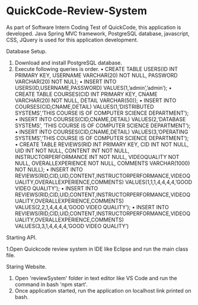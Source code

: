 # QuickCode-Review-System
As part of Software Intern Coding Test of QuickCode, this application is developed. Java Spring MVC framework, PostgreSQL database, javascript, CSS, JQuery is used for this application development.

Database Setup.

1.	Download and install PostgreSQL database.
2.	Execute following queries is order.
•	CREATE TABLE USERS(ID INT PRIMARY KEY, USERNAME VARCHAR(20) NOT NULL, PASSWORD VARCHAR(20) NOT NUL);
•	INSERT INTO USERS(ID,USERNAME,PASSWORD) VALUES(1,’admin’,’admin’);
•	CREATE TABLE COURSES(CID INT PRIMARY KEY, CNAME VARCHAR(20) NOT NULL, DETAIL VARCHAR(50));
•	INSERT INTO COURSES(CID,CNAME,DETAIL) VALUES(1,’DISTRIBUTED SYSTEMS’,’THIS COURSE IS OF COMPUTER SCIENCE DEPARTMENT’);
•	INSERT INTO COURSES(CID,CNAME,DETAIL) VALUES(2,’DATABASE SYSTEMS’, ’THIS COURSE IS OF COMPUTER SCIENCE DEPARTMENT’);
•	INSERT INTO COURSES(CID,CNAME,DETAIL) VALUES(3,’OPERATING SYSTEMS’,’THIS COURSE IS OF COMPUTER SCIENCE DEPARTMENT’);
•	CREATE TABLE REVIEWS(RID INT PRIMARY KEY, CID INT NOT NULL, UID INT NOT NULL, CONTENT INT NOT NULL, INSTRUCTORPERFORMANCE INT NOT NULL, VIDEOQUALITY NOT NULL, OVERALLEXPERIENCE NOT NULL, COMMENTS VARCHAR(1000) NOT NULL);
•	INSERT INTO REVIEWS(RID,CID,UID,CONTENT,INSTRUCTORPERFORMANCE,VIDEOQUALITY,OVERALLEXPERIENCE,COMMENTS) VALUES(1,1,1,4,4,4,4,’GOOD VIDEO QUALITY’);
•	INSERT INTO REVIEWS(RID,CID,UID,CONTENT,INSTRUCTORPERFORMANCE,VIDEOQUALITY,OVERALLEXPERIENCE,COMMENTS) VALUES(2,2,1,4,4,4,4,’GOOD VIDEO QUALITY’);
•	INSERT INTO REVIEWS(RID,CID,UID,CONTENT,INSTRUCTORPERFORMANCE,VIDEOQUALITY,OVERALLEXPERIENCE,COMMENTS) VALUES(3,3,1,4,4,4,4,’GOOD VIDEO QUALITY’)

Starting API.

  1.Open Quickcode review system in IDE like Eclipse and run the main class file.
  
Staring Website.
  1. Open 'reviewSystem' folder in text editor like VS Code and run the command in bash 'npm start'.
  2. Once application started, run the application on localhost link printed on bash.
